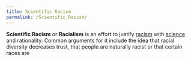 ```yaml
---
title: Scientific Racism
permalink: /Scientific_Racism/
---
```


**Scientific Racism** or **Racialism** is an effort to justify
[racism](racism.md "wikilink") with [science](science.md "wikilink") and
rationality. Common arguments for it include the idea that racial
diversity decreases trust, that people are naturally racist or that
certain races are